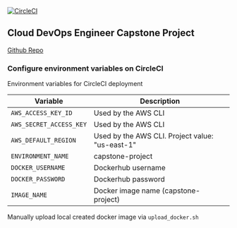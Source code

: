 [![CircleCI](https://circleci.com/gh/JeamBeamCim/udacity-capstone-project.svg?style=svg)](https://circleci.com/gh/JeamBeamCim/udacity-capstone-project)
## Cloud DevOps Engineer Capstone Project

[Github Repo](https://github.com/JeamBeamCim/udacity-capstone-project)

### Configure environment variables on CircleCI

Environment variables for CircleCI deployment

| Variable                  | Description                                     |
|---------------------------|-------------------------------------------------|
| `AWS_ACCESS_KEY_ID`       | Used by the AWS CLI                             |
| `AWS_SECRET_ACCESS_KEY`   | Used by the AWS CLI                             |
| `AWS_DEFAULT_REGION`      | Used by the AWS CLI. Project value: "us-east-1" |
| `ENVIRONMENT_NAME`        | capstone-project                                |
| `DOCKER_USERNAME`         | Dockerhub username                              |
| `DOCKER_PASSWORD`         | Dockerhub password                              |
| `IMAGE_NAME`              | Docker image name (capstone-project)            |

Manually upload local created docker image via `upload_docker.sh`